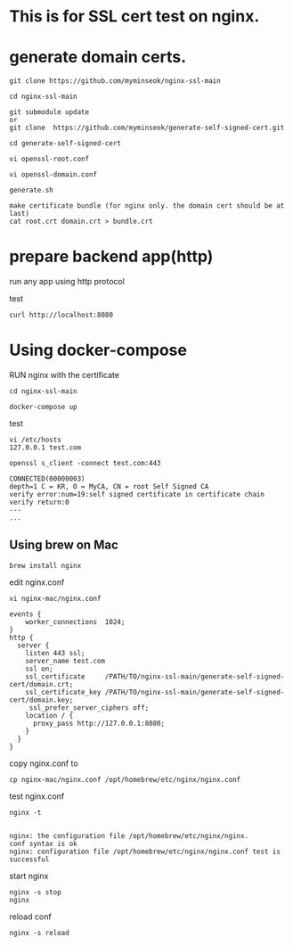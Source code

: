 # This is for SSL cert test on nginx.


# generate domain certs.

```
git clone https://github.com/myminseok/nginx-ssl-main

cd nginx-ssl-main

git submodule update
or 
git clone  https://github.com/myminseok/generate-self-signed-cert.git

cd generate-self-signed-cert

vi openssl-root.conf

vi openssl-domain.conf

generate.sh

make certificate bundle (for nginx only. the domain cert should be at last)
cat root.crt domain.crt > bundle.crt
```

# prepare backend app(http)

run any app using http protocol

test 
```
curl http://localhost:8080
```

# Using docker-compose


RUN nginx with the certificate
```
cd nginx-ssl-main

docker-compose up

```
test
```
vi /etc/hosts
127.0.0.1 test.com
```


```
openssl s_client -connect test.com:443

CONNECTED(00000003)
depth=1 C = KR, O = MyCA, CN = root Self Signed CA
verify error:num=19:self signed certificate in certificate chain
verify return:0
---
...
```

## Using brew on Mac

```
brew install nginx
```

edit nginx.conf

```
vi nginx-mac/nginx.conf
```

```
events {
    worker_connections  1024;
}
http {
  server {
    listen 443 ssl;
    server_name test.com
    ssl on;
    ssl_certificate     /PATH/TO/nginx-ssl-main/generate-self-signed-cert/domain.crt;
    ssl_certificate_key /PATH/TO/nginx-ssl-main/generate-self-signed-cert/domain.key;
     ssl_prefer_server_ciphers off;
    location / {
      proxy_pass http://127.0.0.1:8080;
    }
  }
}
```
copy nginx.conf to 
```
cp nginx-mac/nginx.conf /opt/homebrew/etc/nginx/nginx.conf
```

test nginx.conf
```
nginx -t


nginx: the configuration file /opt/homebrew/etc/nginx/nginx.
conf syntax is ok
nginx: configuration file /opt/homebrew/etc/nginx/nginx.conf test is successful
```

start nginx
```
nginx -s stop
nginx

```

reload conf
```
nginx -s reload
```

